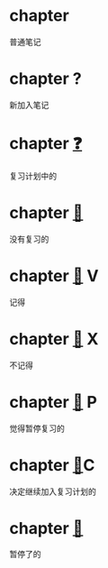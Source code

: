 # chapter

普通笔记

# chapter     ? 

新加入笔记

# chapter    [❓](SOH0000001EOT)  ​

复习计划中的

# chapter    [🔔](SOH0000003EOT)  ​

没有复习的

# chapter    [🔔](SOH0000004EOT)  ​V

记得

# chapter    [🔔](SOH0000005EOT)  ​X

不记得

# chapter    [🔔](SOH0000006EOT)  ​P

觉得暂停复习的

# chapter    [📕](SOH0000008EOT)  ​C

决定继续加入复习计划的

# chapter    [📕](SOH0000007EOT)  ​

暂停了的